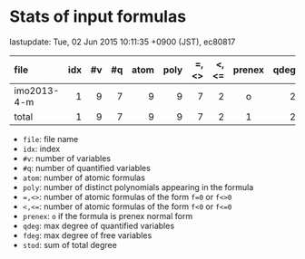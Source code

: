 
# Stats of input formulas

lastupdate: Tue, 02 Jun 2015 10:11:35 +0900 (JST), ec80817

|                  file|idx|#v|#q|atom|poly|=,<>|<,<=|prenex|qdeg|fdeg|stod|
|:----|--:|--:|--:|--:|--:|--:|--:|:-:|--:|--:|--:|
|imo2013-4-m           | 1| 9| 7|  9| 9| 7| 2|o| 2| 2|137|
|total                 | 1| 9| 7|  9| 9| 7| 2|1| 2| 2|137|

- `file`: file name
- `idx`: index
- `#v`: number of variables
- `#q`: number of quantified variables
- `atom`: number of atomic formulas
- `poly`: number of distinct polynomials appearing in the formula
- `=,<>`: number of atomic formulas of the form `f=0` or `f<>0`
- `<,<=`: number of atomic formulas of the form `f<0` or `f<=0`
- `prenex`: `o` if the formula is prenex normal form
- `qdeg`: max degree of quantified variables
- `fdeg`: max degree of free variables
- `stod`: sum of total degree

